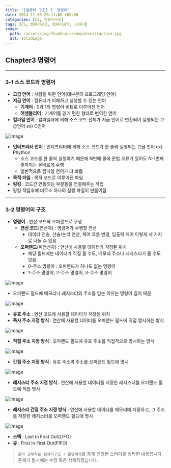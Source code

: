 ```yaml
---
title: "[컴퓨터 구조] 3. 명령어"
date: 2024-11-03 20:11:00 +09:00
categories: [CS, 컴퓨터구조]
tags: [CS, 컴퓨터구조, 컴퓨터공학, 스터디]
image:
  path: /assets/img/thumbnail/computerstructure.jpg
  alt: solidLogo
---
```


## Chapter3 명령어
---
### 3-1 소스 코드와 명령어

- **고급 언어** : 사람을 위한 언어(대부분의 프로그래밍 언어)
- **저급 언어** : 컴퓨터가 이해하고 실행할 수 있는 언어
    - **기계어** : 0과 1의 명령어 비트로 이루어진 언어
    - **어셈블리어** : 기계어를 읽기 편한 형태로 번역한 언어
- **컴파일 언어** : 컴파일러에 의해 소스 코드 전체가 저급 언어로 변환되어 실행되는 고급언어 ex) C언어

![image](https://github.com/user-attachments/assets/e75d970f-adbb-4b4b-b9d7-0f6c0d89ade9)

- **인터프리터 언어** : 인터프리터에 의해 소스 코드가 한 줄씩 실행되는 고급 언어 ex) Phython
    - 소스 코드를 한 줄씩 실행하기 때문에 N번째 줄에 문법 오류가 있어도 N-1번째 줄까지는 올바르게 수행
    - 일반적으로 컴파일 언어가 더 빠름
- **목적 파일** : 목적 코드로 이루어진 파일
- **링킹** : 코드간 연동되는 부분들을 연결해주는 작업
- 링킹 작업후에 비로소 하나의 실행 파일이 만들어짐

---
### 3-2 명령어의 구조

- **명령어** : 연산 코드와 오퍼랜드로 구성
    - **연산 코드**(연산자) : 명령어가 수행할 연산
        - 데이터 전송, 산술/논리 연산, 제어 흐름 변경, 입출력 제어 이렇게 네 가지로 나눌 수 있음
    - **오퍼랜드**(피연산자) : 연산에 사용할 데이터가 저장된 위치
        - 해당 필드에는 데이터가 직접 올 수도, 메모리 주소나 레지스터가 올 수도 있음
        - 0-주소 명령어 : 오퍼랜드가 하나도 없는 명령어
        - 1-주소 명령어, 2-주소 명령어, 3-주소 명령어

![image](https://github.com/user-attachments/assets/002b5cd8-e170-48e5-8f77-59516b307c28)

- 오퍼랜드 필드에 메모리나 레지스터의 주소를 담는 이유는 명령어 길이 때문

![image](https://github.com/user-attachments/assets/798442a6-c450-4a11-a690-9ab837b1bdb9)

- **유효 주소** : 연산 코드에 사용할 데이터가 저장된 위치
- **즉시 주소 지정 방식** : 연산에 사용할 데이터를 오퍼랜드 필드에 직접 명시하는 방식

![image](https://github.com/user-attachments/assets/e4382fa2-74e7-40aa-9053-67e41690773c)

- **직접 주소 지정 방식** : 오퍼랜드 필드에 유효 주소를 직접적으로 명시하는 방식

![image](https://github.com/user-attachments/assets/a35f72dd-595e-4b62-9c30-6cc0110add56)

- **간접 주소 지정 방식** : 유효 주소의 주소를 오퍼랜드 필드에 명시

![image](https://github.com/user-attachments/assets/5dd5d748-f008-473a-bc66-55220c7898d2)

- **레지스터 주소 지정 방식** : 연산에 사용할 데이터를 저장한 레지스터를 오퍼랜드 필드에 직접 명시

![image](https://github.com/user-attachments/assets/07be6f14-1bbe-4b71-865b-b5c87dfbe745)

- **레지스터 간접 주소 지정 방식** : 연산에 사용할 데이터를 메모리에 저장하고, 그 주소를 저장한 레지스터를 오퍼랜드 필드에 명시

![image](https://github.com/user-attachments/assets/c1eca25a-dccf-4ca6-8e75-772bfc45fdf7)

- **스택** : Last In First Out(LIFO)
- **큐** : First In First Out(FIFO)

> `혼자 공부하는 컴퓨터구조 + 운영체제`를 통해 진행한 스터디를 정리한 내용입니다.   
문제가 될시에는 수정 혹은 삭제하겠습니다.